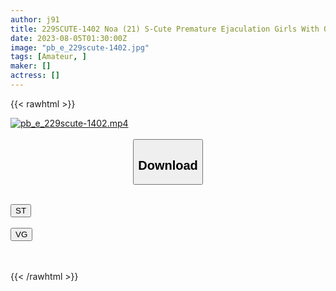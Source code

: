 ```yaml
---
author: j91
title: 229SCUTE-1402 Noa (21) S-Cute Premature Ejaculation Girls With Outstanding Sensitivity
date: 2023-08-05T01:30:00Z
image: "pb_e_229scute-1402.jpg"
tags: [Amateur, ]
maker: []
actress: []
---
```



{{< rawhtml >}}

<div class="video" data-videoid="lrPypWDQaGsbxy">
    <a href="javascript:;">
        <img src="https://my.j91.asia/posts/pb_e_229scute-1402/pb_e_229scute-1402.jpg" width="WIDTH" height="HEIGHT" alt="pb_e_229scute-1402.mp4" loading="lazy">
    </a>
</div>

<script type="text/javascript" src="https://j91.asia/asset/on-demand-st.js"></script>

<br>
  <link rel="stylesheet" href="https://j91.asia/asset/bs5.css">
  
  <center>
  <button class="btn btn-primary" type="button" data-bs-toggle="collapse" data-bs-target=".multi-collapse" aria-expanded="false" aria-controls="multiCollapseExample1 multiCollapseExample2"><h2>Download</h2></button></center>
</p>
<div class="row">
  <div class="col">
    <div class="collapse multi-collapse" id="multiCollapseExample1">
      <div class="card card-body">
	      	      <br>
<div class="buttons">  
<a href="https://streamtape.to/v/lrPypWDQaGsbxy"><button class="btn-hover color-3"><i class="fa fa-download"></i> ST</button></a></div>
    </div>
  </div>
</div>
  <div class="col">
    <div class="collapse multi-collapse" id="multiCollapseExample2">
      <div class="card card-body">
	      <br>
<div class="buttons">
    <a href="https://vgembed.com/v/dNjgOl7e8KE9Wn1"><button class="btn-hover color-9"><i class="fa fa-download"></i> VG</button></a></div>
<br><br>
      </div>
    </div>
  </div>
</div>

{{< /rawhtml >}}